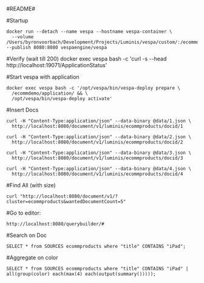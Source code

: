 #README#

#Startup
```
docker run --detach --name vespa --hostname vespa-container \
  --volume /Users/byronvoorbach/Development/Projects/Luminis/vespa/custom/:/ecommdemo --publish 8080:8080 vespaengine/vespa
  ```

#Verify (wait till 200)
docker exec vespa bash -c 'curl -s --head http://localhost:19071/ApplicationStatus'

#Start vespa with application

```
docker exec vespa bash -c '/opt/vespa/bin/vespa-deploy prepare \
  /ecommdemo/application/ && \
  /opt/vespa/bin/vespa-deploy activate'
```

#Insert Docs
```
curl -H "Content-Type:application/json" --data-binary @data/1.json \
  http://localhost:8080/document/v1/luminis/ecommproducts/docid/1
```
```
curl -H "Content-Type:application/json" --data-binary @data/2.json \
  http://localhost:8080/document/v1/luminis/ecommproducts/docid/2
```
```
curl -H "Content-Type:application/json" --data-binary @data/3.json \
  http://localhost:8080/document/v1/luminis/ecommproducts/docid/3
```
```
curl -H "Content-Type:application/json" --data-binary @data/4.json \
  http://localhost:8080/document/v1/luminis/ecommproducts/docid/4
```

#Find All (with size)
```
curl "http://localhost:8080/document/v1/?cluster=ecommproducts&wantedDocumentCount=5"
```

#Go to editor:

```
http://localhost:8080/querybuilder/#
```

#Search on Doc
```
SELECT * from SOURCES ecommproducts where "title" CONTAINS "iPad";
```

#Aggregate on color
```
SELECT * from SOURCES ecommproducts where "title" CONTAINS "iPad" | 
all(group(color) each(max(4) each(output(summary()))));
```

